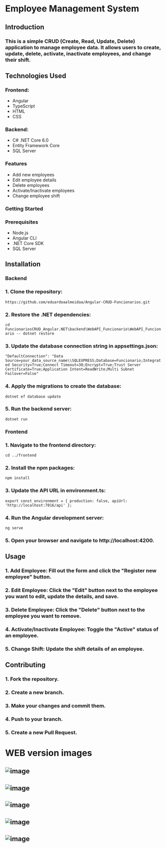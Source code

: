 # Employee Management System
## Introduction
### This is a simple CRUD (Create, Read, Update, Delete) application to manage employee data. It allows users to create, update, delete, activate, inactivate employees, and change their shift.

## Technologies Used
### Frontend:
- Angular
- TypeScript
- HTML
- CSS

### Backend:
- C# .NET Core 6.0
- Entity Framework Core
- SQL Server

### Features
- Add new employees
- Edit employee details
- Delete employees
- Activate/Inactivate employees
- Change employee shift

### Getting Started
### Prerequisites
- Node.js
- Angular CLI
- .NET Core SDK
- SQL Server

## Installation
### Backend
### 1. Clone the repository:
`` https://github.com/eduardoaalmeidaa/Angular-CRUD-Funcionarios.git
``
### 2. Restore the .NET dependencies:
``
cd FuncionariosCRUD_Angular.NET\backend\WebAPI_Funcionario\WebAPI_Funcionario --
dotnet restore
``

### 3. Update the database connection string in appsettings.json:
``
"DefaultConnection": "Data Source=your_data_source_name\\SQLEXPRESS;Database=Funcionario;Integrated Security=True;Connect Timeout=30;Encrypt=True;Trust Server Certificate=True;Application Intent=ReadWrite;Multi Subnet Failover=False"
``

### 4. Apply the migrations to create the database:
``
dotnet ef database update
``

### 5. Run the backend server:
``
dotnet run
``

### Frontend
### 1. Navigate to the frontend directory:
``
cd ../frontend
``

### 2. Install the npm packages:
``
npm install
``

### 3. Update the API URL in environment.ts:
``
export const environment = {
  production: false,
  apiUrl: 'http://localhost:7016/api'
};
``

### 4. Run the Angular development server:
``
ng serve
``

### 5. Open your browser and navigate to http://localhost:4200.
## Usage
### 1. Add Employee: Fill out the form and click the "Register new employee" button.
### 2. Edit Employee: Click the "Edit" button next to the employee you want to edit, update the details, and save.
### 3. Delete Employee: Click the "Delete" button next to the employee you want to remove.
### 4. Activate/Inactivate Employee: Toggle the "Active" status of an employee.
### 5. Change Shift: Update the shift details of an employee.

## Contributing
### 1. Fork the repository.
### 2. Create a new branch.
### 3. Make your changes and commit them.
### 4. Push to your branch.
### 5. Create a new Pull Request.

# WEB version images
![image](https://github.com/eduardoaalmeidaa/Angular-CRUD-Funcionarios/assets/89856553/84290cb7-6d1f-46b3-8334-23d962f0f25f)
-
![image](https://github.com/eduardoaalmeidaa/Angular-CRUD-Funcionarios/assets/89856553/76c7f0b4-27c4-4f47-bd52-8801b58c4a59)
-
![image](https://github.com/eduardoaalmeidaa/Angular-CRUD-Funcionarios/assets/89856553/cd49eea0-ecfa-47e9-8e21-8a9a3aba4a2e)
-
![image](https://github.com/eduardoaalmeidaa/Angular-CRUD-Funcionarios/assets/89856553/3e0d5f08-abc0-47f3-bffa-17b3a8ee7318)
-
![image](https://github.com/eduardoaalmeidaa/Angular-CRUD-Funcionarios/assets/89856553/ace93380-5c4f-4025-8c47-684bba0e12ae)
-
